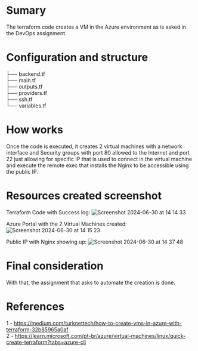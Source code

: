 # Sumary
The terraform code creates a VM in the Azure environment as is asked in the DevOps assignment.

# Configuration and structure 
├── backend.tf <br/>
├── main.tf <br/>
├── outputs.tf <br/>
├── providers.tf <br/>
├── ssh.tf <br/>
└── variables.tf <br/>
# How works
Once the code is executed, it creates 2 virtual machines with a network interface and Security groups with port 80 allowed to the Internet and port 22 just allowing for specific IP that is used to connect in the virtual machine and execute the remote exec that installs the Nginx to be accessible using the public IP.
# Resources created screenshot
Terraform Code with Success log:
![Screenshot 2024-06-30 at 14 14 33](https://github.com/thiagod2/terraform-azure/assets/85693497/5c516ece-d39d-413f-bf70-776ddaa2bf3e)

Azure Portal with the 2 Virtual Machines created:
![Screenshot 2024-06-30 at 14 15 23](https://github.com/thiagod2/terraform-azure/assets/85693497/98743a71-bd7e-4878-a8dc-b4bab5b58ea1)

Public IP with Nginx showing up:
![Screenshot 2024-06-30 at 14 37 48](https://github.com/thiagod2/terraform-azure/assets/85693497/9013fee9-ef7b-49e8-8bb6-769d00d62722)
# Final consideration
With that, the assignment that asks to automate the creation is done.

# References <br/>
1 - https://medium.com/turknettech/how-to-create-vms-in-azure-with-terraform-32b85965a0af <br/>
2 - https://learn.microsoft.com/pt-br/azure/virtual-machines/linux/quick-create-terraform?tabs=azure-cli <br/>
